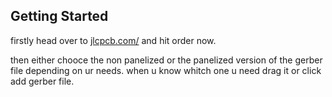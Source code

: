 ## Getting Started

firstly head over to [jlcpcb.com/](jlcpcb) and hit order now.

then either chooce the non panelized or the panelized version of the gerber file depending on ur needs.
when u know whitch one u need drag it or click add gerber file.
